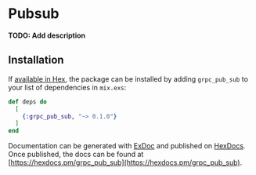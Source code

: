 # Pubsub

**TODO: Add description**

## Installation

If [available in Hex](https://hex.pm/docs/publish), the package can be installed
by adding `grpc_pub_sub` to your list of dependencies in `mix.exs`:

```elixir
def deps do
  [
    {:grpc_pub_sub, "~> 0.1.0"}
  ]
end
```

Documentation can be generated with [ExDoc](https://github.com/elixir-lang/ex_doc)
and published on [HexDocs](https://hexdocs.pm). Once published, the docs can
be found at [https://hexdocs.pm/grpc_pub_sub](https://hexdocs.pm/grpc_pub_sub).
